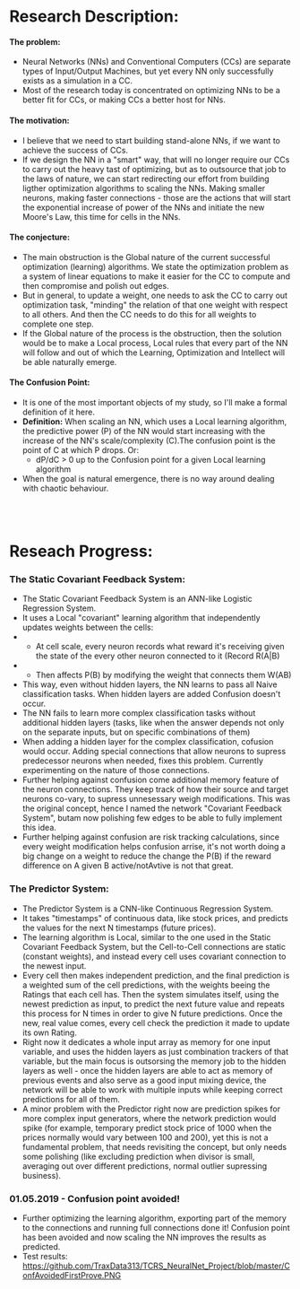 # Research Description:
#### The problem:
- Neural Networks (NNs) and Conventional Computers (CCs) are separate types of Input/Output Machines, but yet every NN only successfully exists as a simulation in a CC.
- Most of the research today is concentrated on optimizing NNs to be a better fit for CCs, or making CCs a better host for NNs.

#### The motivation:
- I believe that we need to start building stand-alone NNs, if we want to achieve the success of CCs.
- If we design the NN in a "smart" way, that will no longer require our CCs to carry out the heavy tast of optimizing, but as to outsource that job to the laws of nature, we can start redirecting our effort from building ligther optimization algorithms to scaling the NNs. Making smaller neurons, making faster connections - those are the actions that will start the exponential increase of power of the NNs and initiate the new Moore's Law, this time for cells in the NNs.

#### The conjecture:
- The main obstruction is the Global nature of the current successful optimization (learning) algorithms. We state the optimization problem as a system of linear equations to make it easier for the CC to compute and then compromise and polish out edges.
- But in general, to update a weight, one needs to ask the CC to carry out optimization task, "minding" the relation of that one weight with respect to all others. And then the CC needs to do this for all weights to complete one step.
- If the Global nature of the process is the obstruction, then the solution would be to make a Local process, Local rules that every part of the NN will follow and out of which the Learning, Optimization and Intellect will be able naturally emerge.

#### The Confusion Point:
- It is one of the most important objects of my study, so I'll make a formal definition of it here.
- <b>Definition:</b> When scaling an NN, which uses a Local learning algorithm, the predictive power (P) of the NN would start increasing with the increase of the NN's scale/complexity (C).The confusion point is the point of C at which P drops. Or:
    - dP/dC > 0 up to the Confusion point for a given Local learning algorithm
- When the goal is natural emergence, there is no way around dealing with chaotic behaviour.

<br><br>
# Reseach Progress:
### The Static Covariant Feedback System</b>:
- The Static Covariant Feedback System is an ANN-like Logistic Regression System.
- It uses a Local "covariant" learning algorithm that independently updates weights between the cells:
- - At cell scale, every neuron records what reward it's receiving given the state of the every other neuron connected to it (Record R(A|B)
- - Then affects P(B) by modifying the weight that connects them W(AB)
- This way, even without hidden layers, the NN learns to pass all Naive classification tasks. When hidden layers are added Confusion doesn't occur.
- The NN fails to learn more complex classification tasks without additional hidden layers (tasks, like when the answer depends not only on the separate inputs, but on specific combinations of them)
- When adding a hidden layer for the complex classification, cofusion would occur. Adding special connections that allow neurons to supress predecessor neurons when needed, fixes this problem. Currently experimenting on the nature of those connections.
- Further helping against confusion come additional memory feature of the neuron connections. They keep track of how their source and target neurons co-vary, to supress unnesessary weigh modifications. This was the original concept, hence I named the network "Covariant Feedback System", butam now polishing few edges to be able to fully implement this idea.
- Further helping against confusion are risk tracking calculations, since every weight modification helps confusion arrise, it's not worth doing a big change on a weight to reduce the change the P(B) if the reward difference on A given B active/notAvtive is not that great.


### The Predictor System:
- The Predictor System is a CNN-like Continuous Regression System.
- It takes "timestamps" of continuous data, like stock prices, and predicts the values for the next N timestamps (future prices).
- The learning algorithm is Local, similar to the one used in the Static Covariant Feedback System, but the Cell-to-Cell connections are static (constant weights), and instead every cell uses covariant connection to the newest input.
- Every cell then makes independent prediction, and the final prediction is a weighted sum of the cell predictions, with the weights beeing the Ratings that each cell has. Then the system simulates itself, using the newest prediction as input, to predict the next future value and repeats this process for N times in order to give N future predictions. Once the new, real value comes, every cell check the prediction it made to update its own Rating.
- Right now it dedicates a whole input array as memory for one input variable, and uses the hidden layers as just combination trackers of that variable, but the main focus is outsorsing the memory job to the hidden layers as well - once the hidden layers are able to act as memory of previous events and also serve as a good input mixing device, the network will be able to work with multiple inputs while keeping correct predictions for all of them.
- A minor problem with the Predictor right now are prediction spikes for more complex input generators, where the network prediction would spike (for example, temporary predict stock price of 1000 when the prices normally would vary between 100 and 200), yet this is not a fundamental problem, that needs revisiting the concept, but only needs some polishing (like excluding prediction when divisor is small, averaging out over different predictions, normal outlier supressing business).


### 01.05.2019 - Confusion point avoided!
- Further optimizing the learning algorithm, exporting part of the memory to the connections and running full connections done it! Confusion point has been avoided and now scaling the NN improves the results as predicted.
- Test results: https://github.com/TraxData313/TCRS_NeuralNet_Project/blob/master/ConfAvoidedFirstProve.PNG
